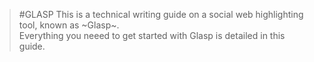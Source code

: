 > #GLASP
This is a technical writing guide on a social web highlighting tool, known as ~Glasp~. <br> Everything you neeed to get started with Glasp is detailed in this guide.

